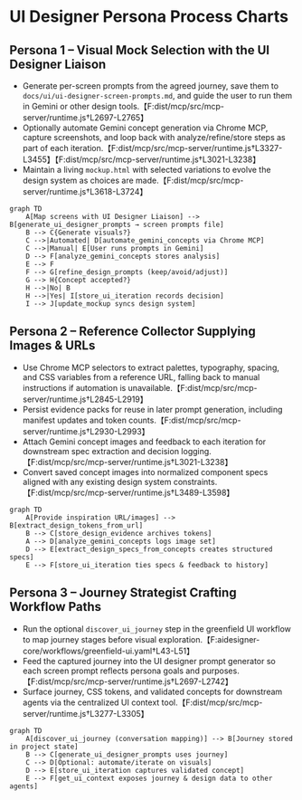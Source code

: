 # UI Designer Persona Process Charts

## Persona 1 – Visual Mock Selection with the UI Designer Liaison

- Generate per-screen prompts from the agreed journey, save them to `docs/ui/ui-designer-screen-prompts.md`, and guide the user to run them in Gemini or other design tools.【F:dist/mcp/src/mcp-server/runtime.js†L2697-L2765】
- Optionally automate Gemini concept generation via Chrome MCP, capture screenshots, and loop back with analyze/refine/store steps as part of each iteration.【F:dist/mcp/src/mcp-server/runtime.js†L3327-L3455】【F:dist/mcp/src/mcp-server/runtime.js†L3021-L3238】
- Maintain a living `mockup.html` with selected variations to evolve the design system as choices are made.【F:dist/mcp/src/mcp-server/runtime.js†L3618-L3724】

```mermaid
graph TD
    A[Map screens with UI Designer Liaison] --> B[generate_ui_designer_prompts → screen prompts file]
    B --> C{Generate visuals?}
    C -->|Automated| D[automate_gemini_concepts via Chrome MCP]
    C -->|Manual| E[User runs prompts in Gemini]
    D --> F[analyze_gemini_concepts stores analysis]
    E --> F
    F --> G[refine_design_prompts (keep/avoid/adjust)]
    G --> H{Concept accepted?}
    H -->|No| B
    H -->|Yes| I[store_ui_iteration records decision]
    I --> J[update_mockup syncs design system]
```

## Persona 2 – Reference Collector Supplying Images & URLs

- Use Chrome MCP selectors to extract palettes, typography, spacing, and CSS variables from a reference URL, falling back to manual instructions if automation is unavailable.【F:dist/mcp/src/mcp-server/runtime.js†L2845-L2919】
- Persist evidence packs for reuse in later prompt generation, including manifest updates and token counts.【F:dist/mcp/src/mcp-server/runtime.js†L2930-L2993】
- Attach Gemini concept images and feedback to each iteration for downstream spec extraction and decision logging.【F:dist/mcp/src/mcp-server/runtime.js†L3021-L3238】
- Convert saved concept images into normalized component specs aligned with any existing design system constraints.【F:dist/mcp/src/mcp-server/runtime.js†L3489-L3598】

```mermaid
graph TD
    A[Provide inspiration URL/images] --> B[extract_design_tokens_from_url]
    B --> C[store_design_evidence archives tokens]
    A --> D[analyze_gemini_concepts logs image set]
    D --> E[extract_design_specs_from_concepts creates structured specs]
    E --> F[store_ui_iteration ties specs & feedback to history]
```

## Persona 3 – Journey Strategist Crafting Workflow Paths

- Run the optional `discover_ui_journey` step in the greenfield UI workflow to map journey stages before visual exploration.【F:aidesigner-core/workflows/greenfield-ui.yaml†L43-L51】
- Feed the captured journey into the UI designer prompt generator so each screen prompt reflects persona goals and purposes.【F:dist/mcp/src/mcp-server/runtime.js†L2697-L2742】
- Surface journey, CSS tokens, and validated concepts for downstream agents via the centralized UI context tool.【F:dist/mcp/src/mcp-server/runtime.js†L3277-L3305】

```mermaid
graph TD
    A[discover_ui_journey (conversation mapping)] --> B[Journey stored in project state]
    B --> C[generate_ui_designer_prompts uses journey]
    C --> D[Optional: automate/iterate on visuals]
    D --> E[store_ui_iteration captures validated concept]
    E --> F[get_ui_context exposes journey & design data to other agents]
```
